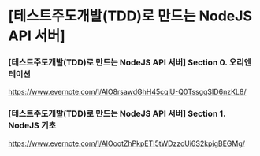 # [테스트주도개발(TDD)로 만드는 NodeJS API 서버]

### [테스트주도개발(TDD)로 만드는 NodeJS API 서버] Section 0. 오리엔테이션
https://www.evernote.com/l/AlO8rsawdGhH45cqlU-Q0TssgqSID6nzKL8/

### [테스트주도개발(TDD)로 만드는 NodeJS API 서버] Section 1. NodeJS 기초
https://www.evernote.com/l/AlOootZhPkpETI5tWDzzoUi6S2kpigBEGMg/